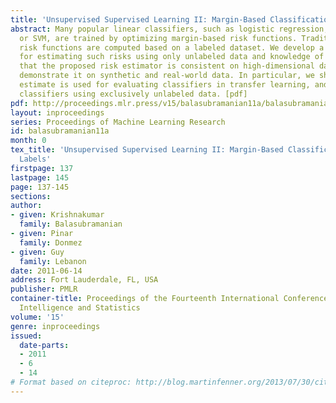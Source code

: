 ```yaml
---
title: 'Unsupervised Supervised Learning II: Margin-Based Classification without Labels'
abstract: Many popular linear classifiers, such as logistic regression, boosting,
  or SVM, are trained by optimizing margin-based risk functions. Traditionally, these
  risk functions are computed based on a labeled dataset. We develop a novel technique
  for estimating such risks using only unlabeled data and knowledge of p(y). We prove
  that the proposed risk estimator is consistent on high-dimensional datasets and
  demonstrate it on synthetic and real-world data. In particular, we show how the
  estimate is used for evaluating classifiers in transfer learning, and for training
  classifiers using exclusively unlabeled data. [pdf]
pdf: http://proceedings.mlr.press/v15/balasubramanian11a/balasubramanian11a.pdf
layout: inproceedings
series: Proceedings of Machine Learning Research
id: balasubramanian11a
month: 0
tex_title: 'Unsupervised Supervised Learning II: Margin-Based Classification without
  Labels'
firstpage: 137
lastpage: 145
page: 137-145
sections: 
author:
- given: Krishnakumar
  family: Balasubramanian
- given: Pinar
  family: Donmez
- given: Guy
  family: Lebanon
date: 2011-06-14
address: Fort Lauderdale, FL, USA
publisher: PMLR
container-title: Proceedings of the Fourteenth International Conference on Artificial
  Intelligence and Statistics
volume: '15'
genre: inproceedings
issued:
  date-parts:
  - 2011
  - 6
  - 14
# Format based on citeproc: http://blog.martinfenner.org/2013/07/30/citeproc-yaml-for-bibliographies/
---
```

